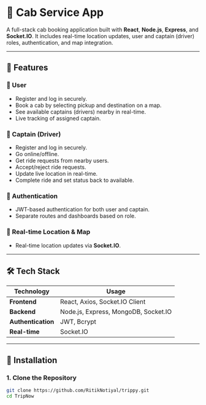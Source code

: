 # 🚖 Cab Service App

A full-stack cab booking application built with **React**, **Node.js**, **Express**, and **Socket.IO**. It includes real-time location updates, user and captain (driver) roles, authentication, and map integration.

---

## 📌 Features

### 👤 User
- Register and log in securely.
- Book a cab by selecting pickup and destination on a map.
- See available captains (drivers) nearby in real-time.
- Live tracking of assigned captain.

### 🚗 Captain (Driver)
- Register and log in securely.
- Go online/offline.
- Get ride requests from nearby users.
- Accept/reject ride requests.
- Update live location in real-time.
- Complete ride and set status back to available.

### 🔐 Authentication
- JWT-based authentication for both user and captain.
- Separate routes and dashboards based on role.

### 📍 Real-time Location & Map
- Real-time location updates via **Socket.IO**.
---

## 🛠️ Tech Stack

| Technology | Usage |
|------------|--------|
| **Frontend** | React, Axios, Socket.IO Client |
| **Backend** | Node.js, Express, MongoDB, Socket.IO |
| **Authentication** | JWT, Bcrypt |
| **Real-time** | Socket.IO |

---

## 🚀 Installation

### 1. Clone the Repository
```bash
git clone https://github.com/RitikNotiyal/trippy.git
cd TripNow
